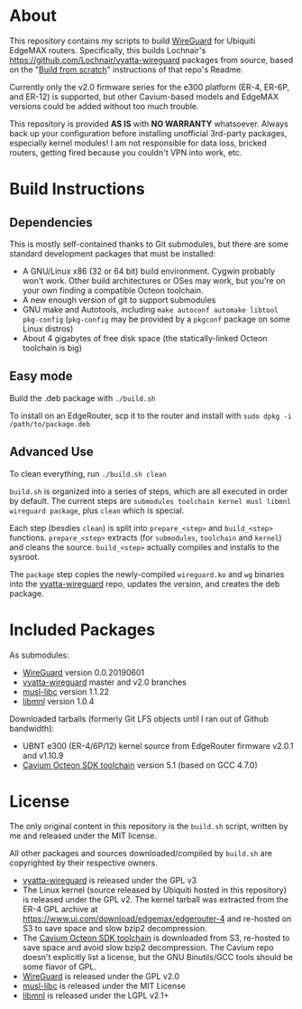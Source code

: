 # About
This repository contains my scripts to build [WireGuard](https://wireguard.com) for Ubiquiti EdgeMAX
routers.  Specifically, this builds Lochnair's https://github.com/Lochnair/vyatta-wireguard packages
from source, based on the "[Build from
scratch](https://github.com/Lochnair/vyatta-wireguard#build-from-scratch)" instructions of that
repo's Readme.

Currently only the v2.0 firmware series for the e300 platform (ER-4, ER-6P, and ER-12) is supported,
but other Cavium-based models and EdgeMAX versions could be added without too much trouble.

This repository is provided **AS IS** with **NO WARRANTY** whatsoever. Always back up your
configuration before installing unofficial 3rd-party packages, especially kernel modules! I am not
responsible for data loss, bricked routers, getting fired because you couldn't VPN into work, etc.

# Build Instructions
## Dependencies
This is mostly self-contained thanks to Git submodules, but there are some standard
development packages that must be installed:

  * A GNU/Linux x86 (32 or 64 bit) build environment. Cygwin probably won't work. Other build
    architectures or OSes may work, but you're on your own finding a compatible Octeon toolchain.
  * A new enough version of git to support submodules
  * GNU make and Autotools, including `make autoconf automake libtool pkg-config` (`pkg-config` may
    be provided by a `pkgconf` package on some Linux distros)
  * About 4 gigabytes of free disk space (the statically-linked Octeon toolchain is big)

## Easy mode
Build the .deb package with `./build.sh`

To install on an EdgeRouter, scp it to the router and install with `sudo dpkg -i /path/to/package.deb`

## Advanced Use
To clean everything, run `./build.sh clean`

`build.sh` is organized into a series of steps, which are all executed in order by default. The
current steps are `submodules toolchain kernel musl libmnl wireguard package`, plus `clean` which is
special.

Each step (besdies `clean`) is split into `prepare_<step>` and `build_<step>` functions.
`prepare_<step>` extracts (for `submodules`, `toolchain` and `kernel`) and cleans the source.
`build_<step>` actually compiles and installs to the sysroot.

The `package` step copies the newly-compiled `wireguard.ko` and `wg` binaries into the
[vyatta-wireguard](https://github.com/Lochnair/vyatta-wireguard) repo, updates the version, and
creates the deb package.

# Included Packages
As submodules:
  * [WireGuard](https://wireguard.com) version 0.0.20190601
  * [vyatta-wireguard](https://github.com/Lochnair/vyatta-wireguard) master and v2.0 branches
  * [musl-libc](https://www.musl-libc.org/) version 1.1.22
  * [libmnl](https://netfilter.org/projects/libmnl/index.html) version 1.0.4

Downloaded tarballs (formerly Git LFS objects until I ran out of Github bandwidth):
  * UBNT e300 (ER-4/6P/12) kernel source from EdgeRouter firmware v2.0.1 and v1.10.9
  * [Cavium Octeon SDK toolchain](https://github.com/Cavium-Open-Source-Distributions/OCTEON-SDK)
    version 5.1 (based on GCC 4.7.0)

# License
The only original content in this repository is the `build.sh` script, written by me and released
under the MIT license.

All other packages and sources downloaded/compiled by `build.sh` are copyrighted by their respective
owners.

  * [vyatta-wireguard](https://github.com/Lochnair/vyatta-wireguard) is released under the GPL v3
  * The Linux kernel (source released by Ubiquiti hosted in this repository) is released under the
    GPL v2. The kernel tarball was extracted from the ER-4 GPL archive at
    https://www.ui.com/download/edgemax/edgerouter-4 and re-hosted on S3 to save space and slow bzip2
    decompression.
  * The [Cavium Octeon SDK toolchain](https://github.com/Cavium-Open-Source-Distributions/OCTEON-SDK)
    is downloaded from S3, re-hosted to save space and avoid slow bzip2 decompression.
    The Cavium repo doesn't explicitly list a license, but the GNU Binutils/GCC tools should be some
    flavor of GPL.
  * [WireGuard](https://wireguard.com) is released under the GPL v2.0
  * [musl-libc](https://www.musl-libc.org/) is released under the MIT License
  * [libmnl](https://netfilter.org/projects/libmnl/index.html) is released under the LGPL v2.1+
